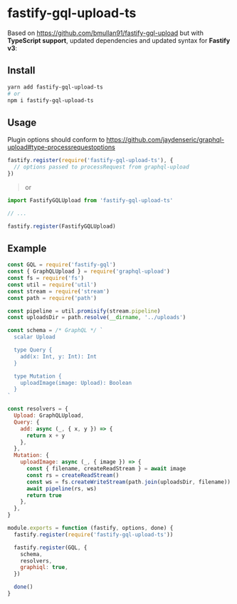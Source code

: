 # fastify-gql-upload-ts

Based on https://github.com/bmullan91/fastify-gql-upload but with **TypeScript support**, updated dependencies and updated syntax for **Fastify v3**:

## Install

```sh
yarn add fastify-gql-upload-ts
# or
npm i fastify-gql-upload-ts
```

## Usage

Plugin options should conform to https://github.com/jaydenseric/graphql-upload#type-processrequestoptions

```js
fastify.register(require('fastify-gql-upload-ts'), {
  // options passed to processRequest from graphql-upload
})
```

> or

```ts
import FastifyGQLUpload from 'fastify-gql-upload-ts'

// ...

fastify.register(FastifyGQLUpload)
```

## Example

```js
const GQL = require('fastify-gql')
const { GraphQLUpload } = require('graphql-upload')
const fs = require('fs')
const util = require('util')
const stream = require('stream')
const path = require('path')

const pipeline = util.promisify(stream.pipeline)
const uploadsDir = path.resolve(__dirname, '../uploads')

const schema = /* GraphQL */ `
  scalar Upload

  type Query {
    add(x: Int, y: Int): Int
  }

  type Mutation {
    uploadImage(image: Upload): Boolean
  }
`

const resolvers = {
  Upload: GraphQLUpload,
  Query: {
    add: async (_, { x, y }) => {
      return x + y
    },
  },
  Mutation: {
    uploadImage: async (_, { image }) => {
      const { filename, createReadStream } = await image
      const rs = createReadStream()
      const ws = fs.createWriteStream(path.join(uploadsDir, filename))
      await pipeline(rs, ws)
      return true
    },
  },
}

module.exports = function (fastify, options, done) {
  fastify.register(require('fastify-gql-upload-ts'))

  fastify.register(GQL, {
    schema,
    resolvers,
    graphiql: true,
  })

  done()
}
```
